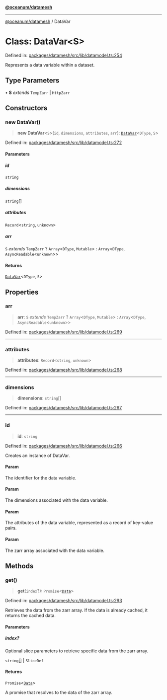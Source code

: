 [**@oceanum/datamesh**](../README.md)

***

[@oceanum/datamesh](../README.md) / DataVar

# Class: DataVar\<S\>

Defined in: [packages/datamesh/src/lib/datamodel.ts:254](https://github.com/oceanum-io/oceanum-js/blob/4449d4b3fac355094039d4392e96edf8345b7153/packages/datamesh/src/lib/datamodel.ts#L254)

Represents a data variable within a dataset.

## Type Parameters

• **S** *extends* `TempZarr` \| `HttpZarr`

## Constructors

### new DataVar()

> **new DataVar**\<`S`\>(`id`, `dimensions`, `attributes`, `arr`): [`DataVar`](DataVar.md)\<`DType`, `S`\>

Defined in: [packages/datamesh/src/lib/datamodel.ts:272](https://github.com/oceanum-io/oceanum-js/blob/4449d4b3fac355094039d4392e96edf8345b7153/packages/datamesh/src/lib/datamodel.ts#L272)

#### Parameters

##### id

`string`

##### dimensions

`string`[]

##### attributes

`Record`\<`string`, `unknown`\>

##### arr

`S` *extends* `TempZarr` ? `Array`\<`DType`, `Mutable`\> : `Array`\<`DType`, `AsyncReadable`\<`unknown`\>\>

#### Returns

[`DataVar`](DataVar.md)\<`DType`, `S`\>

## Properties

### arr

> **arr**: `S` *extends* `TempZarr` ? `Array`\<`DType`, `Mutable`\> : `Array`\<`DType`, `AsyncReadable`\<`unknown`\>\>

Defined in: [packages/datamesh/src/lib/datamodel.ts:269](https://github.com/oceanum-io/oceanum-js/blob/4449d4b3fac355094039d4392e96edf8345b7153/packages/datamesh/src/lib/datamodel.ts#L269)

***

### attributes

> **attributes**: `Record`\<`string`, `unknown`\>

Defined in: [packages/datamesh/src/lib/datamodel.ts:268](https://github.com/oceanum-io/oceanum-js/blob/4449d4b3fac355094039d4392e96edf8345b7153/packages/datamesh/src/lib/datamodel.ts#L268)

***

### dimensions

> **dimensions**: `string`[]

Defined in: [packages/datamesh/src/lib/datamodel.ts:267](https://github.com/oceanum-io/oceanum-js/blob/4449d4b3fac355094039d4392e96edf8345b7153/packages/datamesh/src/lib/datamodel.ts#L267)

***

### id

> **id**: `string`

Defined in: [packages/datamesh/src/lib/datamodel.ts:266](https://github.com/oceanum-io/oceanum-js/blob/4449d4b3fac355094039d4392e96edf8345b7153/packages/datamesh/src/lib/datamodel.ts#L266)

Creates an instance of DataVar.

#### Param

The identifier for the data variable.

#### Param

The dimensions associated with the data variable.

#### Param

The attributes of the data variable, represented as a record of key-value pairs.

#### Param

The zarr array associated with the data variable.

## Methods

### get()

> **get**(`index`?): `Promise`\<[`Data`](../type-aliases/Data.md)\>

Defined in: [packages/datamesh/src/lib/datamodel.ts:293](https://github.com/oceanum-io/oceanum-js/blob/4449d4b3fac355094039d4392e96edf8345b7153/packages/datamesh/src/lib/datamodel.ts#L293)

Retrieves the data from the zarr array. If the data is already cached, it returns the cached data.

#### Parameters

##### index?

Optional slice parameters to retrieve specific data from the zarr array.

`string`[] | `SliceDef`

#### Returns

`Promise`\<[`Data`](../type-aliases/Data.md)\>

A promise that resolves to the data of the zarr array.
